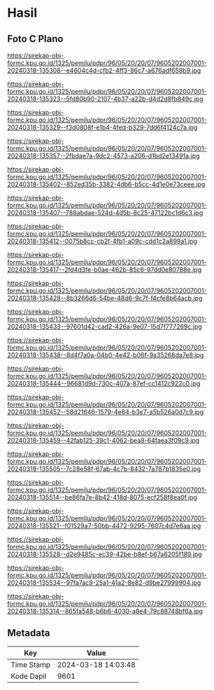# Hasil

## Foto C Plano

https://sirekap-obj-formc.kpu.go.id/1325/pemilu/pdpr/96/05/20/20/07/9605202007001-20240318-135308--e4604c4d-cfb2-4ff3-86c7-a676adf658b9.jpg

https://sirekap-obj-formc.kpu.go.id/1325/pemilu/pdpr/96/05/20/20/07/9605202007001-20240318-135323--5fd80b90-2107-4b37-a22b-d4d2d8fb849c.jpg

https://sirekap-obj-formc.kpu.go.id/1325/pemilu/pdpr/96/05/20/20/07/9605202007001-20240318-135329--f3d0808f-e1b4-4fed-b329-7dd6f4124c7a.jpg

https://sirekap-obj-formc.kpu.go.id/1325/pemilu/pdpr/96/05/20/20/07/9605202007001-20240318-135357--2fbdae7a-9dc2-4573-a206-d1bd2e13491a.jpg

https://sirekap-obj-formc.kpu.go.id/1325/pemilu/pdpr/96/05/20/20/07/9605202007001-20240318-135402--852ed35b-3382-4db6-b5cc-4d1e0e73ceee.jpg

https://sirekap-obj-formc.kpu.go.id/1325/pemilu/pdpr/96/05/20/20/07/9605202007001-20240318-135407--788abdae-524d-4d5b-8c25-47122bc1d6c3.jpg

https://sirekap-obj-formc.kpu.go.id/1325/pemilu/pdpr/96/05/20/20/07/9605202007001-20240318-135412--0075b8cc-cb2f-4fb1-a09c-cdd1c2a899a1.jpg

https://sirekap-obj-formc.kpu.go.id/1325/pemilu/pdpr/96/05/20/20/07/9605202007001-20240318-135417--2fd4d3fe-b0ae-462b-85c6-97dd0e80788e.jpg

https://sirekap-obj-formc.kpu.go.id/1325/pemilu/pdpr/96/05/20/20/07/9605202007001-20240318-135428--8b3266d6-54be-48d6-9c7f-f4cfe8b64acb.jpg

https://sirekap-obj-formc.kpu.go.id/1325/pemilu/pdpr/96/05/20/20/07/9605202007001-20240318-135433--97601d42-cad2-426a-9e07-15d7f777269c.jpg

https://sirekap-obj-formc.kpu.go.id/1325/pemilu/pdpr/96/05/20/20/07/9605202007001-20240318-135438--8d4f7a0a-04b0-4e42-b06f-9a35268da7e8.jpg

https://sirekap-obj-formc.kpu.go.id/1325/pemilu/pdpr/96/05/20/20/07/9605202007001-20240318-135444--96681d9d-730c-407a-87ef-cc1412c922c0.jpg

https://sirekap-obj-formc.kpu.go.id/1325/pemilu/pdpr/96/05/20/20/07/9605202007001-20240318-135452--58d21646-1579-4e64-b3e7-a5b526a0d7c9.jpg

https://sirekap-obj-formc.kpu.go.id/1325/pemilu/pdpr/96/05/20/20/07/9605202007001-20240318-135459--42fab125-39c1-4062-bea8-64faea3f09c9.jpg

https://sirekap-obj-formc.kpu.go.id/1325/pemilu/pdpr/96/05/20/20/07/9605202007001-20240318-135505--7c28e58f-67ab-4c7b-8432-7a787b1835e0.jpg

https://sirekap-obj-formc.kpu.go.id/1325/pemilu/pdpr/96/05/20/20/07/9605202007001-20240318-135514--be86fa7e-8b42-418d-8075-ecf258f8ea0f.jpg

https://sirekap-obj-formc.kpu.go.id/1325/pemilu/pdpr/96/05/20/20/07/9605202007001-20240318-135521--f01529a7-50bb-4472-9295-7607c4d7e6aa.jpg

https://sirekap-obj-formc.kpu.go.id/1325/pemilu/pdpr/96/05/20/20/07/9605202007001-20240318-135528--d2e9485c-ec39-42be-b8ef-b67a6205f189.jpg

https://sirekap-obj-formc.kpu.go.id/1325/pemilu/pdpr/96/05/20/20/07/9605202007001-20240318-135534--97fa7ac9-25a1-41a2-8e82-d9be27999904.jpg

https://sirekap-obj-formc.kpu.go.id/1325/pemilu/pdpr/96/05/20/20/07/9605202007001-20240318-135314--865fa548-b6b6-4030-a8e4-79c88748bf6a.jpg


## Metadata

| Key        | Value               |
| ---------- | ------------------- |
| Time Stamp | 2024-03-18 14:03:48 |
| Kode Dapil | 9601                |



